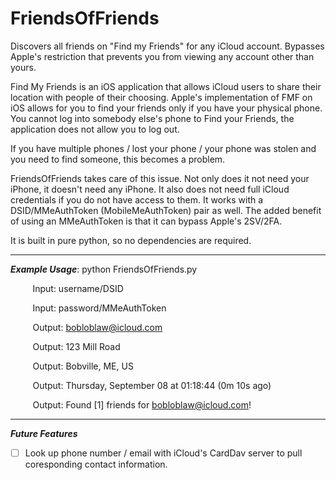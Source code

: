 # FriendsOfFriends
Discovers all friends on "Find my Friends" for any iCloud account. Bypasses Apple's restriction that prevents you from viewing any account other than yours.

Find My Friends is an iOS application that allows iCloud users to share their location with people of their choosing. Apple's implementation of FMF on iOS allows for you to find your friends only if you have your physical phone. You cannot log into somebody else's phone to Find your Friends, the application does not allow you to log out. 

If you have multiple phones / lost your phone / your phone was stolen and you need to find someone, this becomes a problem. 

FriendsOfFriends takes care of this issue. Not only does it not need your iPhone, it doesn't need any iPhone. It also does not need full iCloud credentials if you do not have access to them. It works with a DSID/MMeAuthToken (MobileMeAuthToken) pair as well. The added benefit of using an MMeAuthToken is that it can bypass Apple's 2SV/2FA.

It is built in pure python, so no dependencies are required.

---

***Example Usage***: python FriendsOfFriends.py

&nbsp;&nbsp;&nbsp;&nbsp;&nbsp;&nbsp;&nbsp;&nbsp;&nbsp;Input: username/DSID

&nbsp;&nbsp;&nbsp;&nbsp;&nbsp;&nbsp;&nbsp;&nbsp;&nbsp;Input: password/MMeAuthToken

&nbsp;&nbsp;&nbsp;&nbsp;&nbsp;&nbsp;&nbsp;&nbsp;&nbsp;Output: bobloblaw@icloud.com

&nbsp;&nbsp;&nbsp;&nbsp;&nbsp;&nbsp;&nbsp;&nbsp;&nbsp;Output: 123 Mill Road

&nbsp;&nbsp;&nbsp;&nbsp;&nbsp;&nbsp;&nbsp;&nbsp;&nbsp;Output: Bobville, ME, US

&nbsp;&nbsp;&nbsp;&nbsp;&nbsp;&nbsp;&nbsp;&nbsp;&nbsp;Output: Thursday, September 08 at 01:18:44 (0m 10s ago)

&nbsp;&nbsp;&nbsp;&nbsp;&nbsp;&nbsp;&nbsp;&nbsp;&nbsp;Output: Found [1] friends for bobloblaw@icloud.com!

---

***Future Features***

- [ ] Look up phone number / email with iCloud's CardDav server to pull coresponding contact information.

